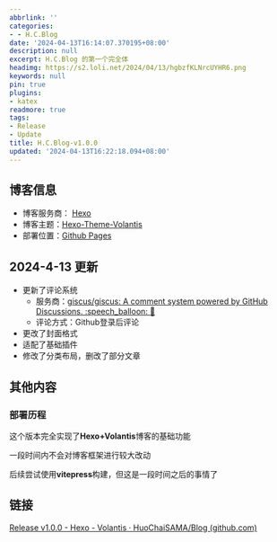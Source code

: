 ```yaml
---
abbrlink: ''
categories:
- - H.C.Blog
date: '2024-04-13T16:14:07.370195+08:00'
description: null
excerpt: H.C.Blog 的第一个完全体
headimg: https://s2.loli.net/2024/04/13/hgbzfKLNrcUYHR6.png
keywords: null
pin: true
plugins:
- katex
readmore: true
tags:
- Release
- Update
title: H.C.Blog-v1.0.0
updated: '2024-04-13T16:22:18.094+08:00'
---
```

## 博客信息

* 博客服务商： [Hexo](https://github.com/hexojs/hexo)
* 博客主题：[Hexo-Theme-Volantis](https://github.com/volantis-x/hexo-theme-volantis)
* 部署位置：[Github Pages](https://huochaisama.github.io/)

## 2024-4-13 更新

* 更新了评论系统
  * 服务商：[giscus/giscus: A comment system powered by GitHub Discussions. :speech\_balloon: :gem:](https://github.com/giscus/giscus)
  * 评论方式：Github登录后评论
* 更改了封面格式
* 适配了基础插件
* 修改了分类布局，删改了部分文章

## 其他内容

### 部署历程

这个版本完全实现了**Hexo+Volantis**博客的基础功能

一段时间内不会对博客框架进行较大改动

后续尝试使用**vitepress**构建，但这是一段时间之后的事情了

## 链接

[Release v1.0.0 - Hexo - Volantis · HuoChaiSAMA/Blog (github.com)](https://github.com/HuoChaiSAMA/Blog/releases/tag/v1.0.0)

